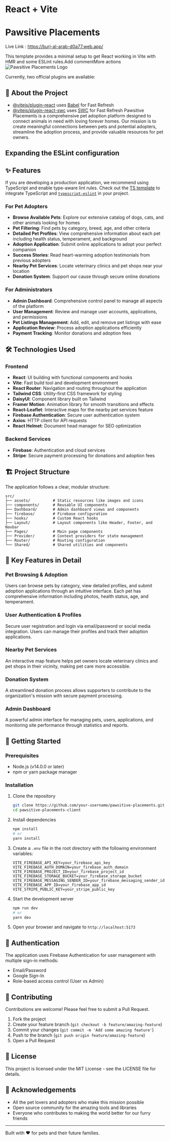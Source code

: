 # React + Vite
# Pawsitive Placements


Live Link : https://burj-al-arab-d0a77.web.app/

This template provides a minimal setup to get React working in Vite with HMR and some ESLint rules.Add commentMore actions
![Pawsitive Placements Logo](src/assets/images/LOGO.png)

Currently, two official plugins are available:
## 🐾 About the Project

- [@vitejs/plugin-react](https://github.com/vitejs/vite-plugin-react/blob/main/packages/plugin-react/README.md) uses [Babel](https://babeljs.io/) for Fast Refresh
- [@vitejs/plugin-react-swc](https://github.com/vitejs/vite-plugin-react-swc) uses [SWC](https://swc.rs/) for Fast Refresh
Pawsitive Placements is a comprehensive pet adoption platform designed to connect animals in need with loving forever homes. Our mission is to create meaningful connections between pets and potential adopters, streamline the adoption process, and provide valuable resources for pet owners.

## Expanding the ESLint configuration
## ✨ Features

If you are developing a production application, we recommend using TypeScript and enable type-aware lint rules. Check out the [TS template](https://github.com/vitejs/vite/tree/main/packages/create-vite/template-react-ts) to integrate TypeScript and [`typescript-eslint`](https://typescript-eslint.io) in your project.
### For Pet Adopters
- **Browse Available Pets**: Explore our extensive catalog of dogs, cats, and other animals looking for homes
- **Pet Filtering**: Find pets by category, breed, age, and other criteria
- **Detailed Pet Profiles**: View comprehensive information about each pet including health status, temperament, and background
- **Adoption Application**: Submit online applications to adopt your perfect companion
- **Success Stories**: Read heart-warming adoption testimonials from previous adopters
- **Nearby Pet Services**: Locate veterinary clinics and pet shops near your location
- **Donation System**: Support our cause through secure online donations

### For Administrators
- **Admin Dashboard**: Comprehensive control panel to manage all aspects of the platform
- **User Management**: Review and manage user accounts, applications, and permissions
- **Pet Listings Management**: Add, edit, and remove pet listings with ease
- **Application Review**: Process adoption applications efficiently
- **Payment Tracking**: Monitor donations and adoption fees

## 🛠️ Technologies Used

### Frontend
- **React**: UI building with functional components and hooks
- **Vite**: Fast build tool and development environment
- **React Router**: Navigation and routing throughout the application
- **Tailwind CSS**: Utility-first CSS framework for styling
- **DaisyUI**: Component library built on Tailwind
- **Framer Motion**: Animation library for smooth transitions and effects
- **React-Leaflet**: Interactive maps for the nearby pet services feature
- **Firebase Authentication**: Secure user authentication system
- **Axios**: HTTP client for API requests
- **React Helmet**: Document head manager for SEO optimization

### Backend Services
- **Firebase**: Authentication and cloud services
- **Stripe**: Secure payment processing for donations and adoption fees

## 🏗️ Project Structure

The application follows a clear, modular structure:

```
src/
├── assets/          # Static resources like images and icons
├── components/      # Reusable UI components
├── Dashboard/       # Admin dashboard views and components
├── firebase/        # Firebase configuration
├── hooks/           # Custom React hooks
├── Layout/          # Layout components like Header, Footer, and Navbar
├── Pages/           # Main page components
├── Provider/        # Context providers for state management
├── Router/          # Routing configuration
└── Shared/          # Shared utilities and components
```

## 🔑 Key Features in Detail

### Pet Browsing & Adoption
Users can browse pets by category, view detailed profiles, and submit adoption applications through an intuitive interface. Each pet has comprehensive information including photos, health status, age, and temperament.

### User Authentication & Profiles
Secure user registration and login via email/password or social media integration. Users can manage their profiles and track their adoption applications.

### Nearby Pet Services
An interactive map feature helps pet owners locate veterinary clinics and pet shops in their vicinity, making pet care more accessible.

### Donation System
A streamlined donation process allows supporters to contribute to the organization's mission with secure payment processing.

### Admin Dashboard
A powerful admin interface for managing pets, users, applications, and monitoring site performance through statistics and reports.

## 🚀 Getting Started

### Prerequisites
- Node.js (v14.0.0 or later)
- npm or yarn package manager

### Installation

1. Clone the repository
   ```bash
   git clone https://github.com/your-username/pawsitive-placements.git
   cd pawsitive-placements-client
   ```

2. Install dependencies
   ```bash
   npm install
   # or
   yarn install
   ```

3. Create a `.env` file in the root directory with the following environment variables:
   ```
   VITE_FIREBASE_API_KEY=your_firebase_api_key
   VITE_FIREBASE_AUTH_DOMAIN=your_firebase_auth_domain
   VITE_FIREBASE_PROJECT_ID=your_firebase_project_id
   VITE_FIREBASE_STORAGE_BUCKET=your_firebase_storage_bucket
   VITE_FIREBASE_MESSAGING_SENDER_ID=your_firebase_messaging_sender_id
   VITE_FIREBASE_APP_ID=your_firebase_app_id
   VITE_STRIPE_PUBLIC_KEY=your_stripe_public_key
   ```

4. Start the development server
   ```bash
   npm run dev
   # or
   yarn dev
   ```

5. Open your browser and navigate to `http://localhost:5173`

## 🔐 Authentication

The application uses Firebase Authentication for user management with multiple sign-in methods:
- Email/Password
- Google Sign-In
- Role-based access control (User vs Admin)

## 🙏 Contributing

Contributions are welcome! Please feel free to submit a Pull Request.

1. Fork the project
2. Create your feature branch (`git checkout -b feature/amazing-feature`)
3. Commit your changes (`git commit -m 'Add some amazing feature'`)
4. Push to the branch (`git push origin feature/amazing-feature`)
5. Open a Pull Request

## 📝 License

This project is licensed under the MIT License - see the LICENSE file for details.

## 🌟 Acknowledgements

- All the pet lovers and adopters who make this mission possible
- Open source community for the amazing tools and libraries
- Everyone who contributes to making the world better for our furry friends

---

Built with ❤️ for pets and their future families.